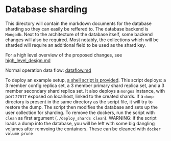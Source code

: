 # Database sharding

This directory will contain the markdown documents for the database sharding so
they can easily be reffered to. The database backend is `Mongodb`. Next to the
architecture of the database itself, some backend changes will also be required.
Most notably, the collections which will be sharded will require an additional field
to be used as the shard key.

For a high level overview of the proposed changes, see
[high_level_design.md](high_level_design.md)

Normal operation data flow: [dataflow.md](dataflow.md)



To deploy an example setup, [a shell script is provided](deploy_shards.sh). This
script deploys: a 3 member config replica set, a 3 member primary shard replica set,
and a 3 member secondary shard replica set. It also deploys a `mongos` instance, with
port `27017` exposed on localhost, linked to the created shards. If a `dump` directory
is present in the same directory as the script file, it will try to restore the dump.
The script then modifies the database and sets up the user collection for sharding.
To remove the dockers, run the script with `clean` as first argument
 (`./deploy_shards clean`). WARNING: if the script loads a dump into the database,
 you will be left with some big dangling volumes after remvoing the containers.
 These can be cleaned with `docker volume prune`
